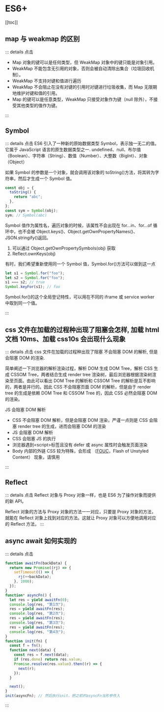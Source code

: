 # ES6+

[[toc]]

## map 与 weakmap 的区别

::: details 点击

- Map 对象的键可以是任何类型，但 WeakMap 对象中的键只能是对象引用。
- WeakMap 不能包含无引用的对象，否则会被自动清除出集合（垃圾回收机制）。
- WeakMap 不支持对键和值进行遍历
- WeakMap 不会阻止在没有对键的引用时对键进行垃圾收集，而 Map 无限期地维护对键和值的引用。
- Map 的键可以是任意类型，WeakMap 只接受对象作为键（null 除外），不接受其他类型的值作为键。

:::

## Symbol

::: details 点击
ES6 引入了一种新的原始数据类型 Symbol，表示独一无二的值。它属于 JavaScript 语言的原生数据类型之一. undefined、null、布尔值（Boolean）、字符串（String）、数值（Number）、大整数（BigInt）、对象（Object）

如果 Symbol 的参数是一个对象，就会调用该对象的 toString()方法，将其转为字符串，然后才生成一个 Symbol 值。

```js
const obj = {
  toString() {
    return "abc";
  },
};
const sym = Symbol(obj);
sym; // Symbol(abc)
```

Symbol 值作为属性名，遍历对象的时候，该属性不会出现在 for...in、for...of 循环中，也不会被 Object.keys()、Object.getOwnPropertyNames()、JSON.stringify()返回。

1. 可以通过 Object.getOwnPropertySymbols(obj) 获取
2. Reflect.ownKeys(obj)

有时，我们希望重新使用同一个 Symbol 值，Symbol.for()方法可以做到这一点

```js
let s1 = Symbol.for("foo");
let s2 = Symbol.for("foo");
s1 === s2; // true
Symbol.keyFor(s1); // foo
```

Symbol.for()的这个全局登记特性，可以用在不同的 iframe 或 service worker 中取到同一个值。

:::

## css 文件在加载的过程种出现了阻塞会怎样, 加载 html 文档 10ms、加载 css10s 会出现什么现象

::: details 点击
css 文件在加载的过程种出现了阻塞 不会阻塞 DOM 的解析, 但是会阻塞 DOM 的渲染.

简单阐述一下浏览器的解析渲染过程，解析 DOM 生成 DOM Tree，解析 CSS 生成 CSSOM Tree，两者结合生成 render tree 渲染树，最后浏览器根据渲染树渲染至页面。由此可以看出 DOM Tree 的解析和 CSSOM Tree 的解析是互不影响的，两者是并行的。因此 CSS 不会阻塞页面 DOM 的解析，但是由于 render tree 的生成是依赖 DOM Tree 和 CSSOM Tree 的，因此 CSS 必然会阻塞 DOM 的渲染。

JS 会阻塞 DOM 解析

- CSS 不会阻塞 DOM 解析，但是会阻塞 DOM 渲染，严谨一点则是 CSS 会阻塞 render tree 的生成，进而会阻塞 DOM 的渲染
- JS 会阻塞 DOM 解析
- CSS 会阻塞 JS 的执行
- 浏览器遇到\<script\>标签且没有 defer 或 async 属性时会触发页面渲染
- Body 内部的外链 CSS 较为特殊，会形成 （[FOUC](https://webkit.org/blog/66/the-fouc-problem/)，Flash of Unstyled Content） 现象，请慎用

:::

## Reflect

::: details 点击
Reflect 对象与 Proxy 对象一样，也是 ES6 为了操作对象而提供的新 API。

Reflect 对象的方法与 Proxy 对象的方法一一对应，只要是 Proxy 对象的方法，就能在 Reflect 对象上找到对应的方法。这就让 Proxy 对象可以方便地调用对应的 Reflect 方法，
:::

## async await 如何实现的

::: details 点击

```js
function awaitFn(backData) {
  return new Promise((rj) => {
    setTimeout(() => {
      rj(++backData);
    }, 1000);
  });
}
function* asyncFn() {
  let res = yield awaitFn(0);
  console.log(res, "第1次");
  res = yield awaitFn(res);
  console.log(res, "第2次");
  res = yield awaitFn(res);
  console.log(res, "第3次");
  res = yield awaitFn(res);
  console.log(res, "第4次");
}
function init(fn) {
  const f = fn();
  function next(data) {
    const res = f.next(data);
    if (res.done) return res.value;
    Promise.resolve(res.value).then((r) => {
      next(r);
    });
  }

  next();
}
init(asyncFn); // 然后执行init，把之前的asyncFn当形参传入
```

:::
